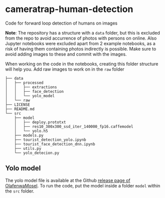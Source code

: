 # cameratrap-human-detection
Code for forward loop detection of humans on images

**Note**: The repository has a structure with a `data` folder, but this is excluded from the repo to avoid accurrence of photos with persons on online. Also Jupyter notebooks were excluded apart from 2 example notebooks, as a risk of having them containing photos indirectly is possible. Make sure to avoid adding images to these and commit with the images.

When working on the code in the notebooks, creating this folder structure will help you. Add raw images to work on in the `raw` folder


```
├── data
│   ├── processed
│   │   ├── extractions
│   │   ├── face_detection
│   │   └── yolo_model
│   └── raw
├── LICENSE
├── README.md
└── src
    ├── model
    │   ├── deploy.prototxt
    │   ├── res10_300x300_ssd_iter_140000_fp16.caffemodel
    │   └── yolo.h5
    ├── models.py
    ├── tourist_detection_yolo.ipynb
    ├── tourist_face_detection_dnn.ipynb
    ├── utils.py
    └── yolo_detecion.py
```


## Yolo model

The yolo model file is available at the Github [release page of OlafenwaMosel](https://github.com/OlafenwaMoses/ImageAI/releases/download/1.0/yolo.h5). To run the code, put the model inside a folder `model` within the `src` folder.
